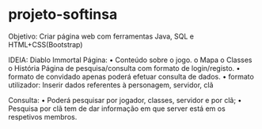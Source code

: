 # projeto-softinsa

Objetivo: Criar página web com ferramentas Java, SQL e HTML+CSS(Bootstrap)

IDEIA: Diablo Immortal 
Página:
•	Conteúdo sobre o jogo.
o	Mapa
o	Classes
o	História
Página de pesquisa/consulta com formato de login/registo.
•	formato de convidado apenas poderá efetuar consulta de dados.
•	formato utilizador: Inserir dados referentes à personagem, servidor, clã

Consulta: 
•	Poderá pesquisar por jogador, classes, servidor e por clã;
•	Pesquisa por clã tem de dar informação em que server está em os respetivos membros.
